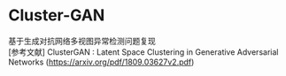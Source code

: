 # Cluster-GAN
基于生成对抗网络多视图异常检测问题复现  
[参考文献] ClusterGAN : Latent Space Clustering in Generative Adversarial Networks (https://arxiv.org/pdf/1809.03627v2.pdf)
